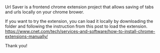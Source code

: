 Url Saver is a frontend chrome extension project that allows saving of tabs and urls locally on your chrome brower.

If you want to try the extension, you can load it locally by downloading the folder and following the instruction from this post to load the extension.
https://www.cnet.com/tech/services-and-software/how-to-install-chrome-extensions-manually/

Thank you!
